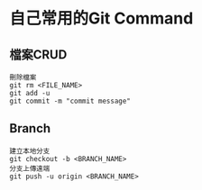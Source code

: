 # 自己常用的Git Command

## 檔案CRUD

```
刪除檔案
git rm <FILE_NAME>
git add -u
git commit -m "commit message"
```

## Branch

```
建立本地分支
git checkout -b <BRANCH_NAME>
分支上傳遠端
git push -u origin <BRANCH_NAME>
```
